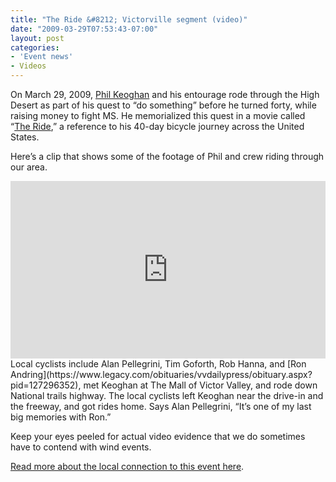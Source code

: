 ```yaml
---
title: "The Ride &#8212; Victorville segment (video)"
date: "2009-03-29T07:53:43-07:00"
layout: post
categories:
- 'Event news'
- Videos
---
```


On March 29, 2009, [Phil Keoghan](https://en.wikipedia.org/wiki/Phil_Keoghan) and his entourage rode through the High Desert as part of his quest to “do something” before he turned forty, while raising money to fight MS. He memorialized this quest in a movie called “[The Ride](https://philkeoghan.com/),” a reference to his 40-day bicycle journey across the United States.

Here’s a clip that shows some of the footage of Phil and crew riding through our area.

<div style="position: relative; padding-bottom: 56.25%; overflow: hidden;"><iframe allowfullscreen="allowfullscreen" frameborder="0" height="100%" loading="lazy" scrolling="auto" src="https://content.jwplatform.com/players/QGwDJ4ux-YZJT0Rh5.html" style="position: absolute;" width="100%"></iframe></div>Local cyclists include Alan Pellegrini, Tim Goforth, Rob Hanna, and [Ron Andring](https://www.legacy.com/obituaries/vvdailypress/obituary.aspx?pid=127296352), met Keoghan at The Mall of Victor Valley, and rode down National trails highway. The local cyclists left Keoghan near the drive-in and the freeway, and got rides home. Says Alan Pellegrini, “It’s one of my last big memories with Ron.”

Keep your eyes peeled for actual video evidence that we do sometimes have to contend with wind events.

[Read more about the local connection to this event here](/2009/03/amazing-race-host-stops-in-victorville-as-he-bikes-across-america/ "Amazing Race host stops in Victorville as he bikes across America").
